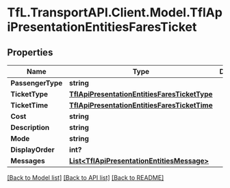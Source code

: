 # TfL.TransportAPI.Client.Model.TflApiPresentationEntitiesFaresTicket
## Properties

Name | Type | Description | Notes
------------ | ------------- | ------------- | -------------
**PassengerType** | **string** |  | [optional] 
**TicketType** | [**TflApiPresentationEntitiesFaresTicketType**](TflApiPresentationEntitiesFaresTicketType.md) |  | [optional] 
**TicketTime** | [**TflApiPresentationEntitiesFaresTicketTime**](TflApiPresentationEntitiesFaresTicketTime.md) |  | [optional] 
**Cost** | **string** |  | [optional] 
**Description** | **string** |  | [optional] 
**Mode** | **string** |  | [optional] 
**DisplayOrder** | **int?** |  | [optional] 
**Messages** | [**List&lt;TflApiPresentationEntitiesMessage&gt;**](TflApiPresentationEntitiesMessage.md) |  | [optional] 

[[Back to Model list]](../../TfL.TransportAPI.Client/docs/README.md#documentation-for-models) [[Back to API list]](../../TfL.TransportAPI.Client/docs/README.md#documentation-for-api-endpoints) [[Back to README]](../../TfL.TransportAPI.Client/docs/README.md)

